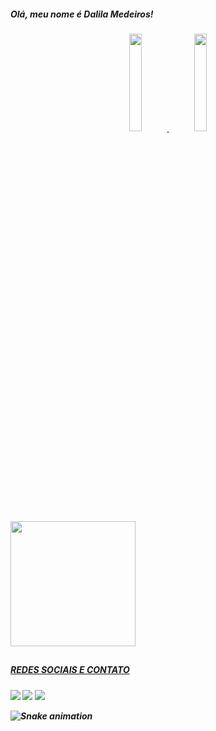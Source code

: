 <h5> Olá, meu nome é Dalila Medeiros! <h5>

<div align="center">
  <a href="https://github.com/dalilamedeirofj">
  <img height="20%" src="https://github-readme-stats.vercel.app/api?username=dalilamedeirosfj&show_icons=true&theme=dracula&include_all_commits=true&count_private=true"/>
  <img height="20%" src="https://github-readme-stats.vercel.app/api/top-langs/?username=dalilamedeirosfj&layout=compact&langs_count=7&theme=dracula"/>
</div>

<div align right>

  <img height = "200px" width="200px" src="https://im3.ezgif.com/tmp/ezgif-3-2959fc6485.gif"/>

   ##
  
</div>
 
<h5> REDES SOCIAIS E CONTATO </H5>
  

  
  <a href="https://instagram.com/dalilamedeirosf" target="_blank"><img src="https://img.shields.io/badge/-Instagram-%23E4405F?style=for-the-badge&logo=instagram&logoColor=white" target="_blank"></a> <a href = "mailto:dalilamedeiroscontato@gmail.com"><img src="https://img.shields.io/badge/-Gmail-%23333?style=for-the-badge&logo=gmail&logoColor=white" target="_blank"></a> <a href="https://www.linkedin.com/in/dalila-medeiros-6557a7239/" target="_blank"><img src="https://img.shields.io/badge/-LinkedIn-%230077B5?style=for-the-badge&logo=linkedin&logoColor=white" target="_blank"></a> 
 
  ![Snake animation](https://github.com/dalilamedeirosfj/dalilamedeirosfj/blob/output/github-contribution-grid-snake.svg)
 
</div>
